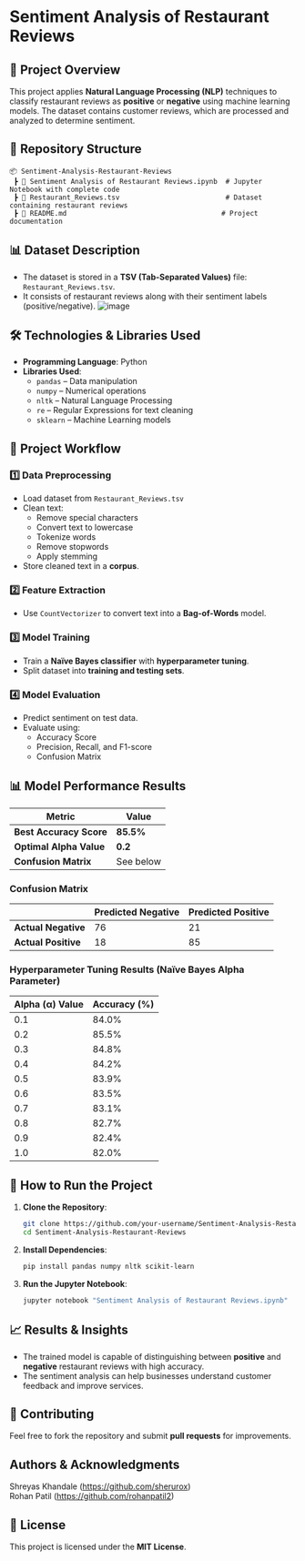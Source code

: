 # Sentiment Analysis of Restaurant Reviews

## 📌 Project Overview
This project applies **Natural Language Processing (NLP)** techniques to classify restaurant reviews as **positive** or **negative** using machine learning models. The dataset contains customer reviews, which are processed and analyzed to determine sentiment.

## 📂 Repository Structure
```
📦 Sentiment-Analysis-Restaurant-Reviews
 ┣ 📜 Sentiment Analysis of Restaurant Reviews.ipynb  # Jupyter Notebook with complete code
 ┣ 📜 Restaurant_Reviews.tsv                          # Dataset containing restaurant reviews
 ┣ 📜 README.md                                      # Project documentation
```

## 📊 Dataset Description
- The dataset is stored in a **TSV (Tab-Separated Values)** file: `Restaurant_Reviews.tsv`.
- It consists of restaurant reviews along with their sentiment labels (positive/negative).
![image](https://github.com/user-attachments/assets/f6007102-5ba0-43b6-93bb-5fe0415dd5ee)


## 🛠️ Technologies & Libraries Used
- **Programming Language**: Python
- **Libraries Used**:
  - `pandas` – Data manipulation
  - `numpy` – Numerical operations
  - `nltk` – Natural Language Processing
  - `re` – Regular Expressions for text cleaning
  - `sklearn` – Machine Learning models

## 📌 Project Workflow
### 1️⃣ Data Preprocessing
- Load dataset from `Restaurant_Reviews.tsv`
- Clean text:
  - Remove special characters
  - Convert text to lowercase
  - Tokenize words
  - Remove stopwords
  - Apply stemming
- Store cleaned text in a **corpus**.

### 2️⃣ Feature Extraction
- Use `CountVectorizer` to convert text into a **Bag-of-Words** model.

### 3️⃣ Model Training
- Train a **Naïve Bayes classifier** with **hyperparameter tuning**.
- Split dataset into **training and testing sets**.

### 4️⃣ Model Evaluation
- Predict sentiment on test data.
- Evaluate using:
  - Accuracy Score
  - Precision, Recall, and F1-score
  - Confusion Matrix

## 📊 Model Performance Results
| Metric                  | Value |
|-------------------------|-------|
| **Best Accuracy Score** | **85.5%** |
| **Optimal Alpha Value** | **0.2** |
| **Confusion Matrix**    | See below |

### **Confusion Matrix**
|                   | Predicted Negative | Predicted Positive |
|-------------------|-------------------|-------------------|
| **Actual Negative** | 76 | 21 |
| **Actual Positive** | 18 | 85 |

### **Hyperparameter Tuning Results (Naïve Bayes Alpha Parameter)**
| Alpha (α) Value | Accuracy (%) |
|----------------|-------------|
| 0.1 | 84.0% |
| 0.2 | 85.5% |
| 0.3 | 84.8% |
| 0.4 | 84.2% |
| 0.5 | 83.9% |
| 0.6 | 83.5% |
| 0.7 | 83.1% |
| 0.8 | 82.7% |
| 0.9 | 82.4% |
| 1.0 | 82.0% |

## 🚀 How to Run the Project
1. **Clone the Repository**:
   ```bash
   git clone https://github.com/your-username/Sentiment-Analysis-Restaurant-Reviews.git
   cd Sentiment-Analysis-Restaurant-Reviews
   ```
2. **Install Dependencies**:
   ```bash
   pip install pandas numpy nltk scikit-learn
   ```
3. **Run the Jupyter Notebook**:
   ```bash
   jupyter notebook "Sentiment Analysis of Restaurant Reviews.ipynb"
   ```

## 📈 Results & Insights
- The trained model is capable of distinguishing between **positive** and **negative** restaurant reviews with high accuracy.
- The sentiment analysis can help businesses understand customer feedback and improve services.

## 🤝 Contributing
Feel free to fork the repository and submit **pull requests** for improvements.

## Authors & Acknowledgments
Shreyas Khandale (https://github.com/sherurox) <br>
Rohan Patil (https://github.com/rohanpatil2) <be>

## 📜 License
This project is licensed under the **MIT License**.
